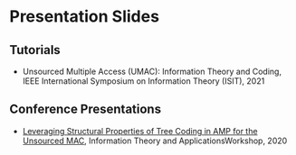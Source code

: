 # Presentation Slides

## Tutorials

* Unsourced Multiple Access (UMAC): Information Theory and Coding, IEEE International Symposium on Information Theory (ISIT), 2021


## Conference Presentations

* [Leveraging Structural Properties of Tree Coding in AMP for the Unsourced MAC](./ita2020.pdf), Information Theory and ApplicationsWorkshop, 2020
